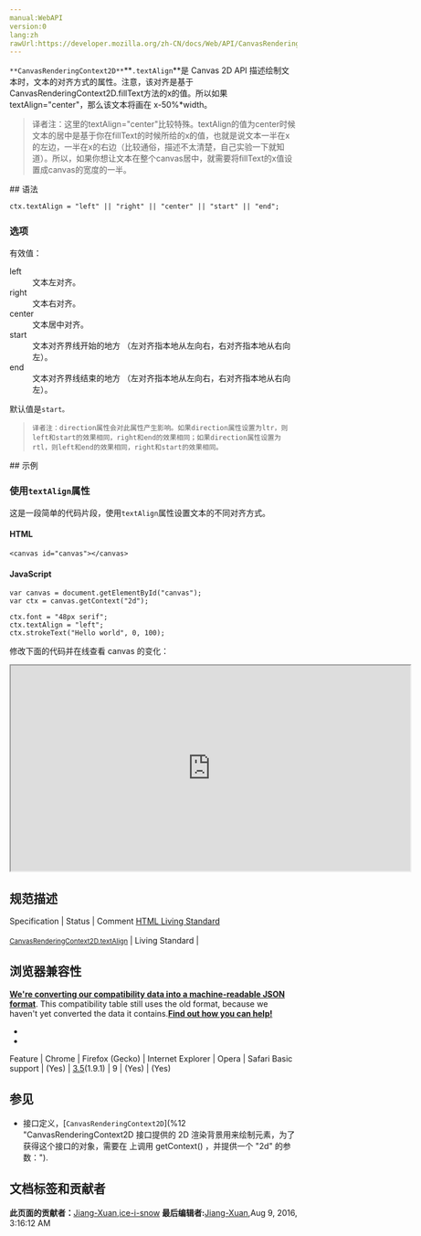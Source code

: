 ```yaml
---
manual:WebAPI
version:0
lang:zh
rawUrl:https://developer.mozilla.org/zh-CN/docs/Web/API/CanvasRenderingContext2D/textAlign
---
```






`**CanvasRenderingContext2D**`**`.textAlign`**是 Canvas 2D API 描述绘制文本时，文本的对齐方式的属性。注意，该对齐是基于CanvasRenderingContext2D.fillText方法的x的值。所以如果textAlign=&quot;center&quot;，那么该文本将画在 x-50%*width。

<blockquote>

译者注：这里的textAlign=&quot;center&quot;比较特殊。textAlign的值为center时候文本的居中是基于你在fillText的时候所给的x的值，也就是说文本一半在x的左边，一半在x的右边（比较通俗，描述不太清楚，自己实验一下就知道）。所以，如果你想让文本在整个canvas居中，就需要将fillText的x值设置成canvas的宽度的一半。

</blockquote>
## 语法<a name="语法"></a>

```
ctx.textAlign = "left" || "right" || "center" || "start" || "end";

```

### 选项<a name="选项"></a>


有效值：

<dl><dt id=''>left</dt><dd>文本左对齐。</dd><dt id=''>right</dt><dd>文本右对齐。</dd><dt id=''>center</dt><dd>文本居中对齐。</dd><dt id=''>start</dt><dd>文本对齐界线开始的地方 （左对齐指本地从左向右，右对齐指本地从右向左）。</dd><dt id=''>end</dt><dd>文本对齐界线结束的地方 （左对齐指本地从左向右，右对齐指本地从右向左）。</dd></dl>

默认值是`start。`

<blockquote>

`译者注：direction属性会对此属性产生影响。如果direction属性设置为ltr，则left和start的效果相同，right和end的效果相同；如果direction属性设置为rtl，则left和end的效果相同，right和start的效果相同。`

</blockquote>
## 示例<a name="示例"></a>

### 使用`textAlign`属性<a name="Using_the_textAlign_property"></a>


这是一段简单的代码片段，使用`textAlign`属性设置文本的不同对齐方式。


#### HTML<a name="HTML"></a>

```
<canvas id="canvas"></canvas>
```

#### JavaScript<a name="JavaScript"></a>

```
var canvas = document.getElementById("canvas");
var ctx = canvas.getContext("2d");

ctx.font = "48px serif";
ctx.textAlign = "left";
ctx.strokeText("Hello world", 0, 100);
```


修改下面的代码并在线查看 canvas 的变化：



<iframe src='https://mdn.mozillademos.org/zh-CN/docs/Web/API/CanvasRenderingContext2D/textAlign$samples/Playable_code?revision=1102919' width='700' height='360'></iframe>



## 规范描述<a name="规范描述"></a>
Specification | Status | Comment 
[HTML Living Standard<br></br><small>CanvasRenderingContext2D.textAlign</small>](%23658 "") | Living Standard |  


## 浏览器兼容性<a name="浏览器兼容性"></a>


**[We&#39;re converting our compatibility data into a machine-readable JSON format](%3344 "")**. This compatibility table still uses the old format, because we haven&#39;t yet converted the data it contains.**[Find out how you can help!](%3392 "")**


* 
* 
Feature | Chrome | Firefox (Gecko) | Internet Explorer | Opera | Safari 
Basic support | (Yes) | [3.5](%3393 "Released on 2009-06-30.")(1.9.1) | 9 | (Yes) | (Yes) 




## 参见<a name="参见"></a>

* 接口定义，[`CanvasRenderingContext2D`](%12 "CanvasRenderingContext2D 接口提供的 2D 渲染背景用来绘制<canvas>元素，为了获得这个接口的对象，需要在 <canvas> 上调用 getContext() ，并提供一个 "2d" 的参数：").



## 文档标签和贡献者
**此页面的贡献者：**[Jiang-Xuan](%3687 ""),[ice-i-snow](%4741 "")
**最后编辑者:**[Jiang-Xuan](%3687 ""),<time>Aug 9, 2016, 3:16:12 AM</time>


